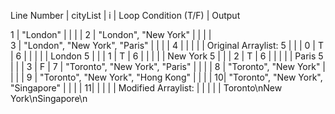 Line Number                                  | cityList | i | Loop Condition (T/F) | Output

1 | "London"                                 |          |   |                      | 
2 | "London", "New York"                     |          |   |                      |    
3 | "London", "New York", "Paris"            |          |   |                      | 
4 |                                          |          |   |                      | Original Arraylist:
5 |                                          |          | 0 |         T            | 
6 |                                          |          |   |                      | London
5 |                                          |          | 1 |         T            | 
6 |                                          |          |   |                      | New York
5 |                                          |          | 2 |         T            | 
6 |                                          |          |   |                      | Paris
5 |                                          |          | 3 |         F            | 
7 | "Toronto", "New York", "Paris"           |          |   |                      | 
8 | "Toronto", "New York"                    |          |   |                      | 
9 | "Toronto", "New York", "Hong Kong"       |          |   |                      | 
10| "Toronto", "New York", "Singapore"       |          |   |                      | 
11|                                          |          |   |                      | Modified Arraylist:
  |                                          |          |   |                      | Toronto\nNew York\nSingapore\n